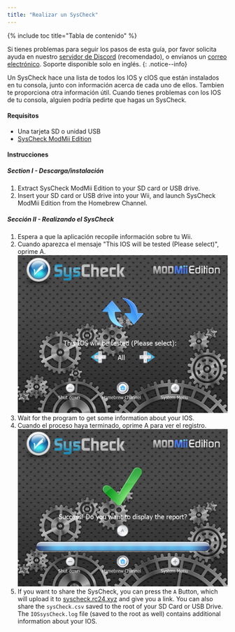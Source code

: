 ```yaml
---
title: "Realizar un SysCheck"
---
```


{% include toc title="Tabla de contenido" %}

Si tienes problemas para seguir los pasos de esta guía, por favor solicita ayuda en nuestro [servidor de Discord](https://discord.gg/rc24) (recomendado), o envíanos un [correo electrónico](mailto:support@riiconnect24.net). Soporte disponible solo en inglés.
{: .notice--info}

Un SysCheck hace una lista de todos los IOS y cIOS que están instalados en tu consola, junto con información acerca de cada uno de ellos. Tambien te proporciona otra información útil. Cuando tienes problemas con los IOS de tu consola, alguien podría pedirte que hagas un SysCheck.

#### Requisitos

* Una tarjeta SD o unidad USB
* [SysCheck ModMii Edition](https://hbb1.oscwii.org/hbb/SysCheckME/SysCheckME.zip)

#### Instrucciones
##### Section I - Descarga/instalación

1. Extract SysCheck ModMii Edition to your SD card or USB drive.
2. Insert your SD card or USB drive into your Wii, and launch SysCheck ModMii Edition from the Homebrew Channel.

##### Sección II - Realizando el SysCheck

1. Espera a que la aplicación recopile información sobre tu Wii.
2. Cuando aparezca el mensaje "This IOS will be tested (Please select)", oprime A. ![Elegir IOS](/images/xfb1_n000562_640x480.png)
3. Wait for the program to get some information about your IOS.
4. Cuando el proceso haya terminado, oprime A para ver el registro. ![Completed](/images/xfb1_n000160_640x480.png)
5. If you want to share the SysCheck, you can press the `A` Button, which will upload it to [syscheck.rc24.xyz](http://syscheck.rc24.xyz/) and give you a link. You can also share the `sysCheck.csv` saved to the root of your SD Card or USB Drive. The `IOSsysCheck.log` file (saved to the root as well) contains additional information about your IOS.
